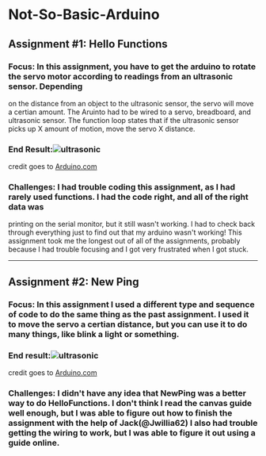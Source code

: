 # Not-So-Basic-Arduino

## Assignment #1: Hello Functions

### Focus: In this assignment, you have to get the arduino to rotate the servo motor according to readings from an ultrasonic sensor. Depending
on the distance from an object to the ultrasonic sensor, the servo will move a certian amount. The Aruinto had to be wired to a servo,
breadboard, and ultrasonic sensor. The function loop states that if the ultrasonic sensor picks up X amount of motion, move the servo X 
distance.

### End Result:![ultrasonic](https://hackster.imgix.net/uploads/attachments/208605/radar.jpg?auto=compress%2Cformat&w=900&h=675&fit=min)
credit goes to [Arduino.com](https://create.arduino.cc/projecthub/bharathrao64/ultrasonic-ranging-using-arduino-and-processing-radar-4091b4)

### Challenges: I had trouble coding this assignment, as I had rarely used functions. I had the code right, and all of the right data was
printing on the serial monitor, but it still wasn't working. I had to check back through everything just to find out that my arduino wasn't
working! This assignment took me the longest out of all of the assignments, probably because I had trouble focusing and I got very 
frustrated when I got stuck.

-------------------------------------------------------------------------------------------------------------------------------------------
## Assignment #2: New Ping

### Focus: In this assignment I used a different type and sequence of code to do the same thing as the past assignment. I used it to move the servo a certian distance, but you can use it to do many things, like blink a light or something. 

### End result:![ultrasonic](https://hackster.imgix.net/uploads/attachments/208605/radar.jpg?auto=compress%2Cformat&w=900&h=675&fit=min)
credit goes to [Arduino.com](https://create.arduino.cc/projecthub/bharathrao64/ultrasonic-ranging-using-arduino-and-processing-radar-4091b4)

### Challenges: I didn't have any idea that NewPing was a better way to do HelloFunctions. I don't think I read the canvas guide well enough, but I was able to figure out how to finish the assignment with the help of Jack(@Jwillia62) I also had trouble getting the wiring to work, but I was able to figure it out using a guide online. 
